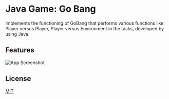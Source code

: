 
# Java Game: Go Bang
Implements the functioning of GoBang that performs various functions like Player versus Player, Player versus Environment in the tasks, developed by using Java.
## Features


![App Screenshot](https://github.com/XiaoSanchez/GoBang/blob/main/src/ScreenShot.jpg)

## License

[MIT](https://choosealicense.com/licenses/mit/)

